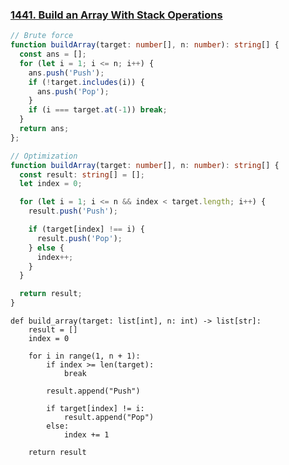 ### [1441. Build an Array With Stack Operations](https://leetcode.com/problems/build-an-array-with-stack-operations)
```Typescript
// Brute force
function buildArray(target: number[], n: number): string[] {
  const ans = [];
  for (let i = 1; i <= n; i++) {
    ans.push('Push');
    if (!target.includes(i)) {
      ans.push('Pop');
    }
    if (i === target.at(-1)) break;
  }
  return ans;
};
```
```Typescript
// Optimization
function buildArray(target: number[], n: number): string[] {
  const result: string[] = [];
  let index = 0;

  for (let i = 1; i <= n && index < target.length; i++) {
    result.push('Push');

    if (target[index] !== i) {
      result.push('Pop');
    } else {
      index++;
    }
  }

  return result;
}
```
```Python3
def build_array(target: list[int], n: int) -> list[str]:
    result = []
    index = 0

    for i in range(1, n + 1):
        if index >= len(target):
            break

        result.append("Push")

        if target[index] != i:
            result.append("Pop")
        else:
            index += 1

    return result

```

